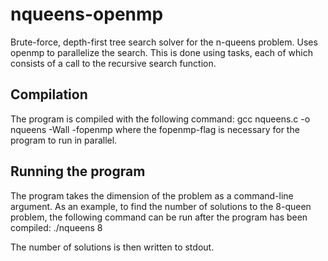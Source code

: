 # nqueens-openmp
Brute-force, depth-first tree search solver for the n-queens problem.
Uses openmp to parallelize the search.
This is done using tasks, each of which consists of a call to the recursive search function.

## Compilation
The program is compiled with the following command:
gcc nqueens.c -o nqueens -Wall -fopenmp
where the fopenmp-flag is necessary for the program to run in parallel.

## Running the program
The program takes the dimension of the problem as a command-line argument.
As an example, to find the number of solutions to the 8-queen problem, the following command
can be run after the program has been compiled:
./nqueens 8

The number of solutions is then written to stdout.
